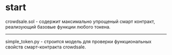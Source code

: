 # start
crowdsale.sol - содержит максимально упрощеный смарт контракт, реализующий базовые функции любого токена.
***
simple_token.py - строится модель для проверки функциональных свойств смарт-контракта crowdsale.  
